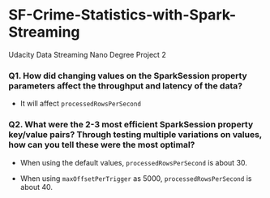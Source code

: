 # SF-Crime-Statistics-with-Spark-Streaming
Udacity Data Streaming Nano Degree Project 2



### Q1. How did changing values on the SparkSession property parameters affect the throughput and latency of the data?

* It will affect `processedRowsPerSecond`

### Q2. What were the 2-3 most efficient SparkSession property key/value pairs? Through testing multiple variations on values, how can you tell these were the most optimal?

* When using the default values, `processedRowsPerSecond` is about 30.

* When using `maxOffsetPerTrigger` as 5000, `processedRowsPerSecond` is about 40.